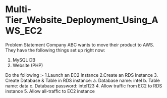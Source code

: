 # Multi-Tier_Website_Deployment_Using_AWS_EC2

Problem Statement
Company ABC wants to move their product to AWS. They have the following things set up right now:
1. MySQL DB
2. Website (PHP)

Do the following :-
1.Launch an EC2 Instance
2.Create an RDS Instance
3. Create Database & Table in RDS instance:
a. Database name: intel
b. Table name: data
c. Database password: intel123
4. Allow traffic from EC2 to RDS instance 
5. Allow all-traffic to EC2 instance
